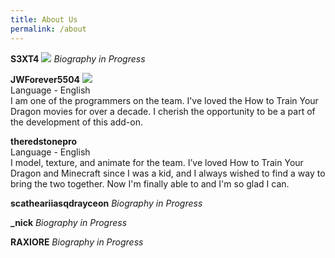 ```yaml
---
title: About Us
permalink: /about
---
```


**S3XT4**   [<img src="assets/youtube.svg">](https://www.youtube.com/@S3XT4ofc)
*Biography in Progress*
<br>

**JWForever5504**   [<img src="assets/youtube.svg">](https://www.youtube.com/channel/UCW_dsmLJe5dIrVw34y9IOew)
<br>
Language - English
<br>
I am one of the programmers on the team. I've loved the How to Train Your Dragon movies for over a decade. I cherish the opportunity to be a part of the development of this add-on.
<br>

**theredstonepro**
<br>
Language - English
<br>
I model, texture, and animate for the team. I’ve loved How to Train Your Dragon and Minecraft since I was a kid, and I always wished to find a way to bring the two together. Now I'm finally able to and I'm so glad I can.
<br>


**scatheariiasqdrayceon**
*Biography in Progress*
<br>


**_nick**
*Biography in Progress*
<br>


**RAXIORE**
*Biography in Progress*
<br>
